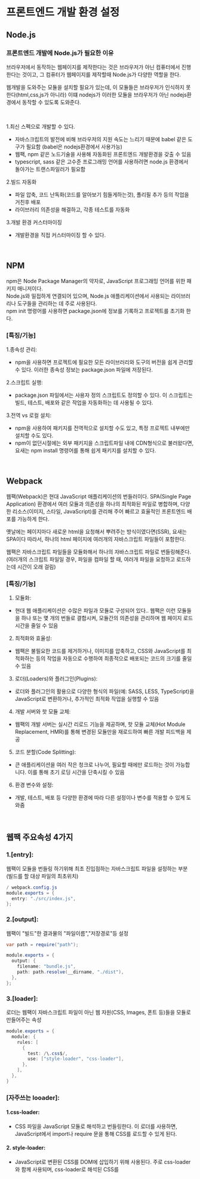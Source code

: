 # 프론트엔드 개발 환경 설정


## Node.js


### 프론트엔드 개발에 Node.js가 필요한 이유

브라우저에서 동작하는 웹페이지를 제작한다는 것은 브라우저가 아닌 컴퓨터에서 진행한다는 것이고, 
그 컴퓨터가 웹페이지를 제작할때 Node.js가 다양한 역할을 한다.

웹개발을 도와주는 모듈을 설치할 필요가 있는데, 이 모듈들은 브라우저가 인식하지 못한다(html,css,js가 아니라)
이떄 nodejs가 이러한 모듈을 브라우저가 아닌 nodejs환경에서 동작할 수 있도록 도와준다.

<br/>

1.최신 스펙으로 개발할 수 있다.
* 자바스크립트의 발전에 비해 브라우저의 지원 속도는 느리기 때문에 babel 같은 도구가 필요함 (babel은 nodejs환경에서 사용가능)
* 웹팩, npm 같은 노드기술을 사용해 자동화된 프론트엔드 개발환경을 갖출 수 있음
* typescript, sass 같은 고수준 프로그래밍 언어를 사용하려면 node.js 환경에서 돌아가는 트랜스파일러가 필요함

2.빌드 자동화
* 파일 압축, 코드 난독화(코드를 알아보기 힘들게하는것), 폴리필 추가 등의 작업을 거친후 배포
* 라이브러리 의존성을 해결하고, 각종 테스트를 자동화

3.개발 환경 커스터마이징
* 개발환경을 직접 커스터마이징 할 수 있다.

<br/>

## NPM

npm은 Node Package Manager의 약자로, JavaScript 프로그래밍 언어를 위한 패키지 매니저이다. <br/>
Node.js와 밀접하게 연결되어 있으며, Node.js 애플리케이션에서 사용되는 라이브러리나 도구들을 관리하는 데 주로 사용된다. <br/>
npm init 명령어를 사용하면 package.json에 정보를 기록하고 프로젝트를 초기화 한다.

### [특징/기능]

1.종속성 관리: 
* npm을 사용하면 프로젝트에 필요한 모든 라이브러리와 도구의 버전을 쉽게 관리할 수 있다. 이러한 종속성 정보는 package.json 파일에 저장된다.

2.스크립트 실행: 
* package.json 파일에서는 사용자 정의 스크립트도 정의할 수 있다. 이 스크립트는 빌드, 테스트, 배포와 같은 작업을 자동화하는 데 사용될 수 있다.

3.전역 vs 로컬 설치: 
* npm을 사용하여 패키지를 전역적으로 설치할 수도 있고, 특정 프로젝트 내부에만 설치할 수도 있다.
* npm이 없던시절에는 외부 패키지을 스크립트파일 내에 CDN형식으로 불러왔다면, 요새는 npm install 명령어를 통해 쉽게 패키지를 설치할 수 있다.

<br/>

## Webpack

웹팩(Webpack)은 현대 JavaScript 애플리케이션의 번들러이다. SPA(Single Page Application) 환경에서 여러 모듈과 의존성을 하나의 최적화된 파일로 병합하며, 
다양한 리소스(이미지, 스타일, JavaScript)를 관리해 주어 빠르고 효율적인 프론트엔드 배포를 가능하게 한다.

옛날에는 페이지마다 새로운 html을 요청해서 뿌려주는 방식이였다면(SSR), 요새는 SPA이다 따라서, 하나의 html 페이지에 여러개의 자바스크립트 파일들이 포함한다.

웹팩은 자바스크립트 파일들을 모듈화해서 하나의 자바스크립트 파일로 번들링해준다.
(여러개의 스크립트 파일일 경우, 파일을 컴파일 할 때, 여러개 파일을 요청하고 로드하는데 시간이 오래 걸림)


### [특징/기능]
1. 모듈화:
* 현대 웹 애플리케이션은 수많은 파일과 모듈로 구성되어 있다.. 웹팩은 이런 모듈들을 하나 또는 몇 개의 번들로 결합시켜, 모듈간의 의존성을 관리하며 웹 페이지 로드 시간을 줄일 수 있음

2. 최적화와 효율성:
* 웹팩은 불필요한 코드를 제거하거나, 이미지를 압축하고, CSS와 JavaScript를 최적화하는 등의 작업을 자동으로 수행하여 최종적으로 배포되는 코드의 크기를 줄일 수 있음

3. 로더(Loaders)와 플러그인(Plugins):
* 로더와 플러그인의 활용으로 다양한 형식의 파일(예: SASS, LESS, TypeScript)을 JavaScript로 변환하거나, 추가적인 최적화 작업을 실행할 수 있음

4. 개발 서버와 핫 모듈 교체:
* 웹팩의 개발 서버는 실시간 리로드 기능을 제공하며, 핫 모듈 교체(Hot Module Replacement, HMR)를 통해 변경된 모듈만을 재로드하여 빠른 개발 피드백을 제공

5. 코드 분할(Code Splitting):
* 큰 애플리케이션을 여러 작은 청크로 나누어, 필요할 때에만 로드하는 것이 가능합니다. 이를 통해 초기 로딩 시간을 단축시킬 수 있음

6. 환경 변수와 설정:
* 개발, 테스트, 배포 등 다양한 환경에 따라 다른 설정이나 변수를 적용할 수 있게 도와줌

<br/>

## 웹팩 주요속성 4가지


### 1.[entry]:

웹팩이 모듈을 번들링 하기위해 최초 진입점하는 자바스크립트 파일을 설정하는 부분(빌드를 할 대상 파일의 최초위치) 

```java
/ webpack.config.js
module.exports = {
  entry: "./src/index.js",
};
```

### 2.[output]:

웹팩이 "빌드"한 결과물의 "파일이름","저장경로"등 설정

```java
var path = require("path");

module.exports = {
  output: {
    filename: "bundle.js",
    path: path.resolve(__dirname, "./dist"),
  },
};
```

### 3.[loader]:

로더는 웹팩이 자바스크립트 파일이 아닌 웹 자원(CSS, Images, 폰트 등)들을 모듈로 만들어주는 속성

```java
module.exports = {
  module: {
    rules: [
      {
        test: /\.css$/,
        use: ["style-loader", "css-loader"],
      },
    ],
  },
}
```

### [자주쓰는 looader]:
#### 1.css-loader:
* CSS 파일을 JavaScript 모듈로 해석하고 번들링한다. 이 로더를 사용하면, JavaScript에서 import나 require 문을 통해 CSS를 로드할 수 있게 된다.

#### 2. style-loader:
* JavaScript로 변환된 CSS를 DOM에 삽입하기 위해 사용된다. 주로 css-loader와 함께 사용되며, css-loader로 해석된 CSS를 <style> 태그로 DOM에 추가한다.

#### 3. file-loader:
* 파일(예: 이미지, 폰트 등)을 처리하고 웹팩의 output 디렉토리에 해당 파일을 복사한다. 이로써 해당 파일에 대한 URL을 생성하게 되며, 최종 번들에 이 URL을 포함시켜 접근이 가능하게 한다.

#### 4. url-loader:
* file-loader와 유사한 작업을 수행하지만, 설정한 크기의 임계값을 기준으로 작은 파일을 Base64 인코딩하여 직접 JavaScript 번들에 포함시킬 수 있다. 이는 HTTP 요청 수를 줄이는 데 도움이 되지만, 큰 파일에 대해 사용할 경우 번들의 크기가 너무 커질 수 있으므로 주의가 필요하다.



### 4.[plugin]:

웹팩에 "추가적인 기능"을 제공하는 속성 <br/>
로더는 파일을 빌드하는 과정에 관여하는 반면, 플러그인은 빌드된 결과물의 형태를 바꾸는 속성

```java
module.exports = {
  plugins: [new CleanWebpackPlugin()], //빌드 이전 결과물을 제거하는 플러그인
}
```


### [자주쓰는 plugin]:
#### 1.BannerPlugin
컴파일된 출력 파일의 맨 위에 배너 또는 헤더를 추가하는 데 사용된다. 이는 주로 라이선스나 프로젝트 정보와 같은 메타 정보를 포함시키기 위해 사용된다.

#### 2.DefinePlugin
컴파일 시간에 전역 상수를 정의하는 데 사용된다. 이 플러그인을 사용하여 환경 변수 같은 값을 코드에 주입할 수 있다. 예를 들면, 개발 및 프로덕션 환경에 따라 다른 API 엔드포인트를 사용하고 싶을 때 유용하다.

#### 3.HtmlWebpackPlugin
HTML 파일을 생성하며, 웹팩으로 번들링된 JavaScript, CSS, 그 외 자원들을 자동으로 HTML에 포함시켜준다. SPA(Single Page Application)나 여러 페이지로 구성된 애플리케이션에서 유용하게 사용된다.

#### 4.CleanWebpackPlugin
매번 웹팩을 실행할 때마다, 이전에 생성된 빌드 파일들을 자동으로 삭제하는 데 사용된다. 이로써 빌드 디렉토리가 오래된 또는 불필요한 파일로 인해 오염되는 것을 방지한다.

#### 5.MiniCssExtractPlugin
JavaScript에서 분리된 CSS를 별도의 파일로 추출하는 데 사용된다. 이렇게 함으로써, CSS를 비동기적으로 로드하거나 별도의 CSS 파일로 캐시하는 것이 가능해져 웹의 로딩 성능이 향상된다.

<br/>

## 바벨(Babel)
Babel은 JavaScript 컴파일러로써, 최신 JavaScript(ES6 이상) 문법을 이전 버전의 JavaScript(ES5 등)로 변환해주는 도구이다. <br/>
이는 오래된 브라우저나 환경에서도 최신 JavaScript 코드를 호환성 있게 실행할 수 있도록 도와준다. Babel은 플러그인과 프리셋의 시스템을 사용하여 변환 과정을 매우 유연하게 구성할 수 있습니다.

### 프리셋
Babel의 프리셋은 특정 변환을 위한 여러 플러그인의 집합이다. 필요한 플러그인을 일일이 설정하는 일은 매우 난해한 일이기 때문이다.
즉 목적에 맞게 여러가지 플러그인을 세트로 모아놓은 것을 "프리셋"이라고 한다.

### [자주쓰는 preset]:
#### 1. @babel/preset-env
ES2015 이후의 모든 버전의 JavaScript를 ES5로 변환해준니다. targets 옵션을 통해 특정 브라우저나 환경을 지정하면, 해당 환경에서 지원되는 기능은 변환하지 않고, 지원되지 않는 기능만 변환하는 스마트한 변환을 수행한다.

#### 2. @babel/preset-flow
기능: preset-flow는 Flow 타입 주석을 제거하여 표준 JavaScript로 코드를 변환한다. Flow는 정적 타입 검사를 위한 JavaScript 확장이다.

#### 3. @babel/preset-react
React JSX 문법과 기타 React 관련 기능들을 변환하는 데 사용된다. JSX는 React 컴포넌트를 정의할 때 사용하는 XML과 유사한 문법이다.

#### 4. @babel/preset-typescript
TypeScript 코드를 표준 JavaScript로 변환한다. TypeScript는 정적 타입 검사를 제공하는 JavaScript의 확장이다. 이 프리셋을 사용하여 TypeScript의 타입 주석 및 기타 TypeScript 전용 문법을 제거한다.
Babel과 관련된 이러한 프리셋들은 바벨 설정 파일 (예: .babelrc 또는 babel.config.js)에서 presets 배열 안에 정의되어 사용된다.


```java
// babel.config.js:
module.exports = {
  presets: ["@babel/preset-env","@babel/preset-flow","@babel/preset-react","@babel/preset-typescript"],
}
```

<br/>

## 폴더 구성

- src: 검색 어플리케이션 프론트엔드 소스
- server: 검색 어플리케이션 API 서버 코드 
- resource: 강의 진행에 필요한 자료. 이미지나 이론 실습용 코드
- react-sample: 마지막에 순서인 리액트 개발환경 구성을 위한 실습 코드

<br/>

## 브랜치

- `1-webpack/1-entry`: 웹팩 엔트리/아웃풋 실습
- `1-webpack/2-loader`: 웹팩 로더 실습
- `1-webpack/3-plugin`: 웹팩 플러그인 실습
- `2-babel/1-babel`: 바벨 실습
- `2-babel/2-sass`: 사스 실습
- `3-lint/1-eslint`: 린트 실습
- `3-lint/2-prettier`: 프리티어 실습
- `4-webpack/1-dev-server`: 웹팩 개발 서버 실습
- `4-webpack/2-hot`: 웹팩 핫로딩 실습
- `4-webpack/3-optimazation`: 웹팩 최적화 실습
- `5-sample/1-react`: 리액트 샘플 실습
- `master`: 최종 결과물

<br/>

## 참고
* https://webpack.kr/concepts/
* https://www.inflearn.com/course/프론트엔드-개발환경
